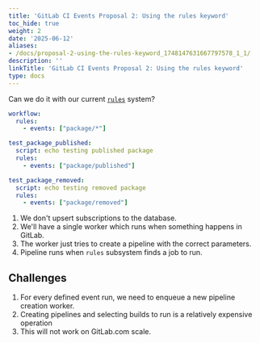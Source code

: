 ```yaml
---
title: 'GitLab CI Events Proposal 2: Using the rules keyword'
toc_hide: true
weight: 2
date: '2025-06-12'
aliases:
- /docs/proposal-2-using-the-rules-keyword_1748147631667797578_1_1/
description: ''
linkTitle: 'GitLab CI Events Proposal 2: Using the rules keyword'
type: docs
---
```


Can we do it with our current [`rules`](https://docs.gitlab.com/ee/ci/yaml/index.html#rules) system?

```yaml
workflow:
  rules:
    - events: ["package/*"]

test_package_published:
  script: echo testing published package
  rules:
    - events: ["package/published"]

test_package_removed:
  script: echo testing removed package
  rules:
    - events: ["package/removed"]
```

1. We don't upsert subscriptions to the database.
1. We'll have a single worker which runs when something happens in GitLab.
1. The worker just tries to create a pipeline with the correct parameters.
1. Pipeline runs when `rules` subsystem finds a job to run.

## Challenges

1. For every defined event run, we need to enqueue a new pipeline creation worker.
1. Creating pipelines and selecting builds to run is a relatively expensive operation
1. This will not work on GitLab.com scale.
